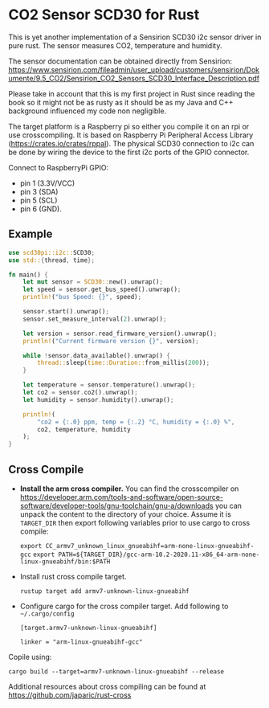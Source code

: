 CO2 Sensor SCD30 for Rust
=========================

This is yet another implementation of a Sensirion SCD30 i2c sensor driver in 
pure rust. The sensor measures CO2, temperature and humidity.

The sensor documentation can be obtained directly from Sensirion: 
https://www.sensirion.com/fileadmin/user_upload/customers/sensirion/Dokumente/9.5_CO2/Sensirion_CO2_Sensors_SCD30_Interface_Description.pdf

Please take in account that this is my first project in Rust since reading the book so it might not be as rusty
as it should be as my Java and C++ background influenced my code non negligible. 

The target platform is a Raspberry pi so either you compile it on an rpi or use crosscompiling.
It is based on Raspberry Pi Peripheral Access Library (https://crates.io/crates/rppal). The 
physical SCD30 connection to i2c can be done by wiring the device to the first i2c ports of the GPIO
connector.

Connect to RaspberryPi GPIO:
- pin 1 (3.3V/VCC)
- pin 3 (SDA)
- pin 5 (SCL)
- pin 6 (GND).

Example
-------

```rust
use scd30pi::i2c::SCD30;
use std::{thread, time};

fn main() {
    let mut sensor = SCD30::new().unwrap();
    let speed = sensor.get_bus_speed().unwrap();
    println!("bus Speed: {}", speed);

    sensor.start().unwrap();
    sensor.set_measure_interval(2).unwrap();

    let version = sensor.read_firmware_version().unwrap();
    println!("Current firmware version {}", version);

    while !sensor.data_available().unwrap() {
        thread::sleep(time::Duration::from_millis(200));
    }

    let temperature = sensor.temperature().unwrap();
    let co2 = sensor.co2().unwrap();
    let humidity = sensor.humidity().unwrap();

    println!(
        "co2 = {:.0} ppm, temp = {:.2} °C, humidity = {:.0} %",
        co2, temperature, humidity
    );
}
```


Cross Compile
-------------

- **Install the arm cross compiler.** You can find the crosscompiler on
  https://developer.arm.com/tools-and-software/open-source-software/developer-tools/gnu-toolchain/gnu-a/downloads
  you can unpack the content to the directory of your choice. Assume it is `TARGET_DIR` then export
  following variables prior to use cargo to cross compile:

  `export CC_armv7_unknown_linux_gnueabihf=arm-none-linux-gnueabihf-gcc`
  `export PATH=${TARGET_DIR}/gcc-arm-10.2-2020.11-x86_64-arm-none-linux-gnueabihf/bin:$PATH`

- Install rust cross compile target.

  `rustup target add armv7-unknown-linux-gnueabihf`

- Configure cargo for the cross compiler target. Add following to `~/.cargo/config`

  `[target.armv7-unknown-linux-gnueabihf]`

  `linker = "arm-linux-gnueabihf-gcc"`

Copile using:

`cargo build --target=armv7-unknown-linux-gnueabihf --release`

Additional resources about cross compiling can be found at https://github.com/japaric/rust-cross

